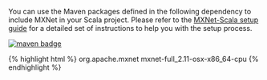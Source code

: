 You can use the Maven packages defined in the following dependency to include MXNet in your Scala
project. Please refer to the [MXNet-Scala setup guide](scala_setup.html) for a detailed set
of instructions to help you with the setup process.

<a href="https://mvnrepository.com/artifact/org.apache.mxnet/mxnet-full_2.11-osx-x86_64-cpu"><img
        src="https://img.shields.io/badge/org.apache.mxnet-mac cpu-green.svg"
        alt="maven badge"/></a>

{% highlight html %}
    <dependency>
    <groupId>org.apache.mxnet</groupId>
    <artifactId>mxnet-full_2.11-osx-x86_64-cpu</artifactId>
</dependency>
{% endhighlight %}